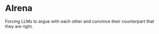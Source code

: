# AIrena

Forcing LLMs to argue with each other and convince their counterpart that they are right.
